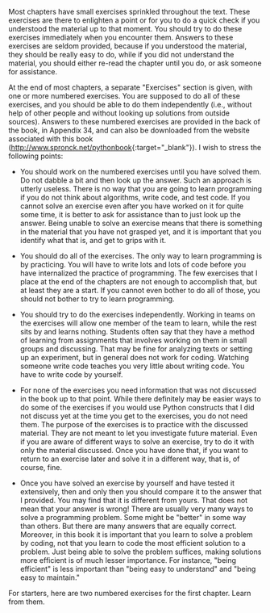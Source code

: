 Most chapters have small exercises sprinkled throughout the text. These
exercises are there to enlighten a point or for you to do a quick check
if you understood the material up to that moment. You should try to do
these exercises immediately when you encounter them. Answers to these
exercises are seldom provided, because if you understood the material,
they should be really easy to do, while if you did not understand the
material, you should either re-read the chapter until you do, or ask
someone for assistance.

At the end of most chapters, a separate "Exercises" section is given,
with one or more numbered exercises. You are supposed to do all of these
exercises, and you should be able to do them independently (i.e.,
without help of other people and without looking up solutions from
outside sources). Answers to these numbered exercises are provided in
the back of the book, in Appendix
34,
and can also be downloaded from the website associated with this book
(<http://www.spronck.net/pythonbook>{:target="_blank"}). I wish to stress the following
points:

-   You should work on the numbered exercises until you have solved
    them. Do not dabble a bit and then look up the answer. Such an
    approach is utterly useless. There is no way that you are going to
    learn programming if you do not think about algorithms, write code,
    and test code. If you cannot solve an exercise even after you have
    worked on it for quite some time, it is better to ask for assistance
    than to just look up the answer. Being unable to solve an exercise
    means that there is something in the material that you have not
    grasped yet, and it is important that you identify what that is, and
    get to grips with it.

-   You should do all of the exercises. The only way to learn
    programming is by practicing. You will have to write lots and lots
    of code before you have internalized the practice of programming.
    The few exercises that I place at the end of the chapters are not
    enough to accomplish that, but at least they are a start. If you
    cannot even bother to do all of those, you should not bother to try
    to learn programming.

-   You should try to do the exercises independently. Working in teams
    on the exercises will allow one member of the team to learn, while
    the rest sits by and learns nothing. Students often say that they
    have a method of learning from assignments that involves working on
    them in small groups and discussing. That may be fine for analyzing
    texts or setting up an experiment, but in general does not work for
    coding. Watching someone write code teaches you very little about
    writing code. You have to write code by yourself.

-   For none of the exercises you need information that was not
    discussed in the book up to that point. While there definitely may
    be easier ways to do some of the exercises if you would use Python
    constructs that I did not discuss yet at the time you get to the
    exercises, you do not need them. The purpose of the exercises is to
    practice with the discussed material. They are not meant to let you
    investigate future material. Even if you are aware of different ways
    to solve an exercise, try to do it with only the material discussed.
    Once you have done that, if you want to return to an exercise later
    and solve it in a different way, that is, of course, fine.

-   Once you have solved an exercise by yourself and have tested it
    extensively, then and only then you should compare it to the answer
    that I provided. You may find that it is different from yours. That
    does not mean that your answer is wrong! There are usually very many
    ways to solve a programming problem. Some might be "better" in some
    way than others. But there are many answers that are equally
    correct. Moreover, in this book it is important that you learn to
    solve a problem by coding, not that you learn to code the most
    efficient solution to a problem. Just being able to solve the
    problem suffices, making solutions more efficient is of much lesser
    importance. For instance, "being efficient" is less important than
    "being easy to understand" and "being easy to maintain."

For starters, here are two numbered exercises for the first chapter.
Learn from them.
